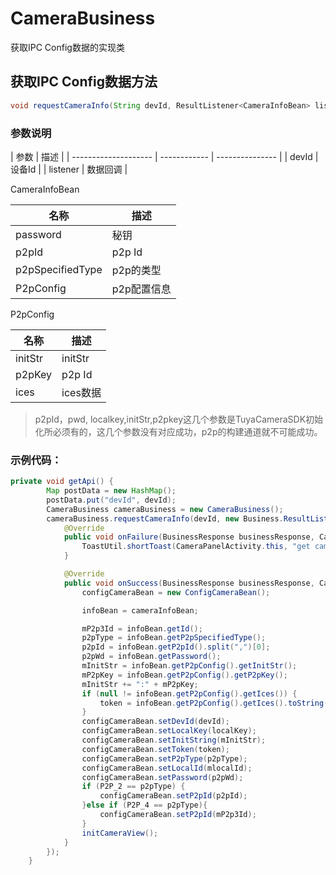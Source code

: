 # CameraBusiness

获取IPC Config数据的实现类

## 获取IPC Config数据方法

```java
void requestCameraInfo(String devId, ResultListener<CameraInfoBean> listener)
```

### 参数说明

| 参数              |      描述      |
| -------------------- | ------------ | --------------- |
| devId  | 设备Id |
| listener  | 数据回调 |

CameraInfoBean

| 名称                     | 描述   |
| ------------------------ | ------ |
| password                   | 秘钥   |
| p2pId               | p2p Id |
| p2pSpecifiedType         | p2p的类型   |
| P2pConfig             | p2p配置信息 |

P2pConfig

| 名称                     | 描述   |
| ------------------------ | ------ |
| initStr                   | initStr   |
| p2pKey               | p2p Id |
| ices         | ices数据   |

> p2pId，pwd, localkey,initStr,p2pkey这几个参数是TuyaCameraSDK初始化所必须有的，这几个参数没有对应成功，p2p的构建通道就不可能成功。



### 示例代码：

```java
private void getApi() {
        Map postData = new HashMap();
        postData.put("devId", devId);
        CameraBusiness cameraBusiness = new CameraBusiness();
        cameraBusiness.requestCameraInfo(devId, new Business.ResultListener<CameraInfoBean>() {
            @Override
            public void onFailure(BusinessResponse businessResponse, CameraInfoBean cameraInfoBean, String s) {
                ToastUtil.shortToast(CameraPanelActivity.this, "get cameraInfo failed");
            }

            @Override
            public void onSuccess(BusinessResponse businessResponse, CameraInfoBean cameraInfoBean, String s) {
                configCameraBean = new ConfigCameraBean();

                infoBean = cameraInfoBean;

                mP2p3Id = infoBean.getId();
                p2pType = infoBean.getP2pSpecifiedType();
                p2pId = infoBean.getP2pId().split(",")[0];
                p2pWd = infoBean.getPassword();
                mInitStr = infoBean.getP2pConfig().getInitStr();
                mP2pKey = infoBean.getP2pConfig().getP2pKey();
                mInitStr += ":" + mP2pKey;
                if (null != infoBean.getP2pConfig().getIces()) {
                    token = infoBean.getP2pConfig().getIces().toString();
                }
                configCameraBean.setDevId(devId);
                configCameraBean.setLocalKey(localKey);
                configCameraBean.setInitString(mInitStr);
                configCameraBean.setToken(token);
                configCameraBean.setP2pType(p2pType);
                configCameraBean.setLocalId(mlocalId);
                configCameraBean.setPassword(p2pWd);
                if (P2P_2 == p2pType) {
                    configCameraBean.setP2pId(p2pId);
                }else if (P2P_4 == p2pType){
                    configCameraBean.setP2pId(mP2p3Id);
                }
                initCameraView();
            }
        });
    }	
```
